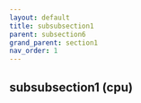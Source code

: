 ```yaml
---
layout: default
title: subsubsection1
parent: subsection6
grand_parent: section1
nav_order: 1
---
```

## subsubsection1 (cpu)
